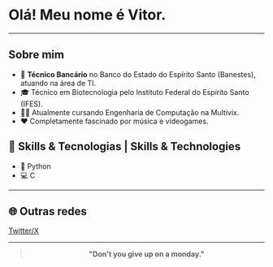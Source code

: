 # Olá! Meu nome é Vitor.

---

## Sobre mim

- 💼 **Técnico Bancário** no Banco do Estado do Espírito Santo (Banestes), atuando na área de TI.
- 🎓 Técnico em Biotecnologia pelo Instituto Federal do Espírito Santo (IFES).
- 🧑‍💻 Atualmente cursando Engenharia de Computação na Multivix.
- ❤️ Completamente fascinado por música e videogames.

## 🚀 Skills & Tecnologias | Skills & Technologies

- 🐍 Python
- 💻 C

---

## 🌐 Outras redes

[Twitter/X](https://x.com/arpeggii_)

---

<div align="center">
  
  > **"Don't you give up on a monday."**
  
</div>
